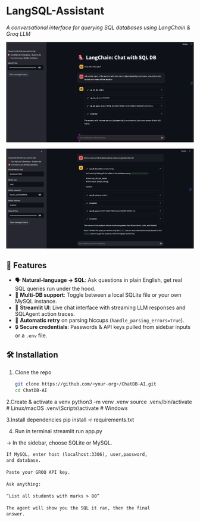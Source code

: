 # LangSQL-Assistant

_A conversational interface for querying SQL databases using LangChain & Groq LLM_

![Sqlite3](docs/demo1.png)

![mysql](docs/demo2.png)

## 🚀 Features

- 🗣️ **Natural-language → SQL**: Ask questions in plain English, get real SQL queries run under the hood.  
- 🐍 **Multi-DB support**: Toggle between a local SQLite file or your own MySQL instance.  
- 💬 **Streamlit UI**: Live chat interface with streaming LLM responses and SQLAgent action traces.  
- 🔄 **Automatic retry** on parsing hiccups (`handle_parsing_errors=True`).  
- 🔒 **Secure credentials**: Passwords & API keys pulled from sidebar inputs or a `.env` file.

## 🛠️ Installation

1. Clone the repo  
   ```bash
   git clone https://github.com/<your-org>/ChatDB-AI.git
   cd ChatDB-AI

2.Create & activate a venv
python3 -m venv .venv
source .venv/bin/activate   # Linux/macOS
.venv\Scripts\activate      # Windows

3.Install dependencies
pip install -r requirements.txt

4. Run in terminal 
streamlit run app.py

 -> In the sidebar, choose SQLite or MySQL.

    If MySQL, enter host (localhost:3306), user,password,  
    and database.

    Paste your GROQ API key.

    Ask anything:

    “List all students with marks > 80”

    The agent will show you the SQL it ran, then the final 
    answer.
